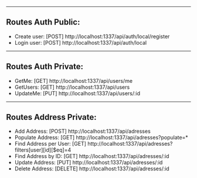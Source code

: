 -------------------
Routes Auth Public:
-------------------
- Create user: [POST] http://localhost:1337/api/auth/local/register
- Login user: [POST] http://localhost:1337/api/auth/local


--------------------
Routes Auth Private:
--------------------
- GetMe: [GET] http://localhost:1337/api/users/me
- GetUsers: [GET] http://localhost:1337/api/users
- UpdateMe: [PUT] http://localhost:1337/api/users/:id


-----------------------
Routes Address Private:
-----------------------
- Add Address: [POST] http://localhost:1337/api/adresses
- Populate Address: [GET] http://localhost:1337/api/adresses?populate=*
- Find Address per User: [GET] http://localhost:1337/api/adresses?filters[user][id][$eq]=4
- Find Address by ID: [GET] http://localhost:1337/api/adresses/:id
- Update Address: [PUT] http://localhost:1337/api/adresses/:id
- Delete Address: [DELETE] http://localhost:1337/api/adresses/:id
